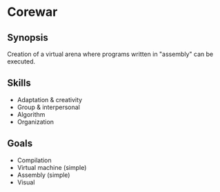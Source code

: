# Corewar

## Synopsis
Creation of a virtual arena where programs written in "assembly" can be executed.

## Skills
- Adaptation & creativity
- Group & interpersonal
- Algorithm
- Organization

## Goals
- Compilation
- Virtual machine (simple)
- Assembly (simple)
- Visual
